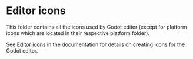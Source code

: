 # Editor icons

This folder contains all the icons used by Godot editor (except for platform
icons which are located in their respective platform folder).

See [Editor icons](https://docs.godotengine.org/en/latest/contributing/development/editor/creating_icons.html)
in the documentation for details on creating icons for the Godot editor.
